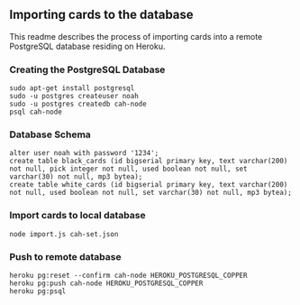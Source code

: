 ## Importing cards to the database

This readme describes the process of importing cards into a remote PostgreSQL database residing on Heroku.

### Creating the PostgreSQL Database
```
sudo apt-get install postgresql
sudo -u postgres createuser noah
sudo -u postgres createdb cah-node
psql cah-node
```

### Database Schema
```
alter user noah with password '1234';
create table black_cards (id bigserial primary key, text varchar(200) not null, pick integer not null, used boolean not null, set varchar(30) not null, mp3 bytea);
create table white_cards (id bigserial primary key, text varchar(200) not null, used boolean not null, set varchar(30) not null, mp3 bytea);
```

### Import cards to local database
```
node import.js cah-set.json
```

### Push to remote database
```
heroku pg:reset --confirm cah-node HEROKU_POSTGRESQL_COPPER
heroku pg:push cah-node HEROKU_POSTGRESQL_COPPER
heroku pg:psql
```
